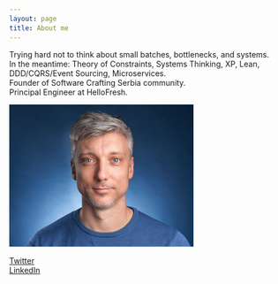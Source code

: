 ```yaml
---
layout: page
title: About me 
---
```


Trying hard not to think about small batches, bottlenecks, and systems.  
In the meantime: Theory of Constraints, Systems Thinking, XP, Lean, DDD/CQRS/Event Sourcing, Microservices.  
Founder of Software Crafting Serbia community.  
Principal Engineer at HelloFresh.

![](/assets/images/profile_resized.jpg)
  
[Twitter](http://www.twitter.com/d_stepanovic)  
[LinkedIn](http://www.linkedin.com/in/dstepanovic)
